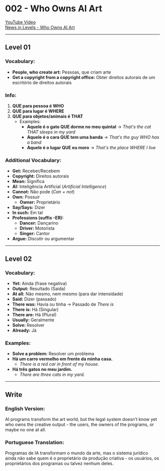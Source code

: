 # 002 - Who Owns AI Art

[YouTube Video](https://www.youtube.com/watch?v=6g7PXJZz9vQ&list=PLQkjMmezYs43uNmplJR2snkOnmFVkZReB&index=61)  
[News in Levels - Who Owns AI Art](https://www.newsinlevels.com/products/who-owns-ai-art-level-1/)

---

## **Level 01**

### Vocabulary:

- **People, who create art:** Pessoas, que criam arte
- **Get a copyright from a copyright office:** Obter direitos autorais de um escritório de direitos autorais

### Info:

1. **QUE para pessoa é WHO**
2. **QUE para lugar é WHERE**
3. **QUE para objetos/animais é THAT**
   - Examples:
     - **Aquele é o gato QUE dorme no meu quintal** → _That's the cat THAT sleeps in my yard_
     - **Aquele é o cara QUE tem uma banda** → _That's the guy WHO has a band_
     - **Aquele é o lugar QUE eu moro** → _That's the place WHERE I live_

### Additional Vocabulary:

- **Get:** Receber/Recebem
- **Copyright:** Direitos autorais
- **Mean:** Significa
- **AI:** Inteligência Artificial (_Artificial Intelligence_)
- **Cannot:** Não pode (_Can + not_)
- **Own:** Possuir
  - **Owner:** Proprietário
- **Say/Says:** Dizer
- **In such:** Em tal
- **Professions (suffix -ER):**
  - **Dancer:** Dançarino
  - **Driver:** Motorista
  - **Singer:** Cantor
- **Argue:** Discutir ou argumentar

---

## **Level 02**

### Vocabulary:

- **Yet:** Ainda (frase negativa)
- **Output:** Resultado (Saída)
- **At all:** Não mesmo, nem mesmo (para dar intensidade)
- **Said:** Dizer (passado)
- **There was:** Havia ou tinha → Passado de _There is_
- **There is:** Há (Singular)
- **There are:** Há (Plural)
- **Usually:** Geralmente
- **Solve:** Resolver
- **Already:** Já

### Examples:

- **Solve a problem:** Resolver um problema
- **Há um carro vermelho em frente da minha casa.**
  - _There is a red car in front of my house._
- **Há três gatos no meu jardim.**
  - _There are three cats in my yard._

---

## **Write**

### English Version:

AI programs transform the art world, but the legal system doesn’t know yet who owns the creative output - the users, the owners of the programs, or maybe no one at all.

### Portuguese Translation:

Programas de IA transformam o mundo da arte, mas o sistema jurídico ainda não sabe quem é o proprietário da produção criativa - os usuários, os proprietários dos programas ou talvez nenhum deles.
